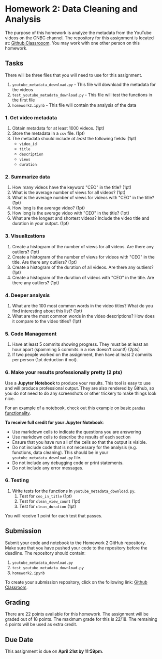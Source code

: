 # Homework 2: Data Cleaning and Analysis

The purpose of this homework is analyze the metadata
from the YouTube videos on the CNBC channel. The repository
for this assignment is located at:
[Github Classrooom](https://classroom.github.com/a/x-3aL8Jp).
You may work with one other person on this homework.

## Tasks

There will be three files that you will need to use for this assignment.

1. `youtube_metadata_download.py` - This file will download the metadata for the videos
2. `test_youtube_metadata_download.py` - This file will test the functions in the first file
3. `homework2.ipynb` - This file will contain the analysis of the data

### 1. Get video metadata

1. Obtain metadata for at least 1000 videos. (1pt)
2. Store the metadata in a `csv` file. (1pt)
3. The metadata should include *at least* the following fields: (1pt)
   - `video_id`
   - `title`
   - `description`
   - `views`
   - `duration`

### 2. Summarize data

1. How many videos have the keyword "CEO" in the title? (1pt)
2. What is the average number of views for all videos? (1pt)
3. What is the average number of views for videos with "CEO" in the title? (1pt)
4. How long is the average video? (1pt)
5. How long is the average video with "CEO" in the title? (1pt)
6. What are the longest and shortest videos? Include the video title and duration in your output. (1pt)

### 3. Visualizations

1. Create a histogram of the number of views for all videos. Are there any outliers? (1pt)
2. Create a histogram of the number of views for videos with "CEO" in the title. Are there any outliers? (1pt)
3. Create a histogram of the duration of all videos. Are there any outliers? (1pt)
4. Create a histogram of the duration of videos with "CEO" in the title. Are there any outliers? (1pt)

### 4. Deeper analysis

1. What are the 100 most common words in the video titles? What do you find interesting about this list? (1pt)
2. What are the most common words in the video descriptions? How does it compare to the video titles? (1pt)

### 5. Code Management

1. Have at least 5 commits showing progress. They must be at least an hour apart (spamming 5 commits
   in a row doesn't count!) (2pts)
2. If two people worked on the assignment, then have at least 2 commits per person
  (1pt deduction if not).

### 6. Make your results professionally pretty (2 pts)

Use a **Jupyter Notebook** to produce your results. This tool is
easy to use and will produce professional output. They are also
rendered by Github, so you do not need to do any screenshots
or other trickery to make things look nice.

For an example of a notebook, check out this example on
[basic `pandas` functionality](https://github.com/jakevdp/PythonDataScienceHandbook/blob/master/notebooks/03.03-Operations-in-Pandas.ipynb).

**To receive full credit for your Jupyter Notebook**:

- Use markdown cells to indicate the questions you are answering
- Use markdown cells to describe the results of each section
- Ensure that you have run all of the cells so that the output is visible.
- Do not include code that is not necessary for the analysis (e.g. functions, data cleaning).
  This should be in your `youtube_metadata_download.py` file.
- Do not include any debugging code or print statements.
- Do not include any error messages.

### 6. Testing

1. Write tests for the functions in `youtube_metadata_download.py`.
    1. Test for `ceo_in_title` (1pt)
    2. Test for `clean_view_count` (1pt)
    3. Test for `clean_duration` (1pt)

You will receive 1 point for each test that passes.

## Submission

Submit your code and notebook to the Homework 2 GitHub repository. Make sure that you have
pushed your code to the repository before the deadline. The repository should contain:

1. `youtube_metadata_download.py`
2. `test_youtube_metadata_download.py`
3. `homework2.ipynb`

To create your submission repository, click on the following link:
[Github Classroom](https://classroom.github.com/a/x-3aL8Jp).

## Grading

There are 22 points available for this homework. The assignment
will be graded out of 18 points. The maximum grade for this
is 22/18. The remaining 4 points will be used as extra credit.

## Due Date

This assignment is due on **April 21st by 11:59pm**.
